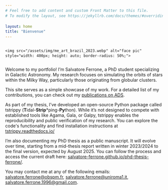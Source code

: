 ```yaml
---
# Feel free to add content and custom Front Matter to this file.
# To modify the layout, see https://jekyllrb.com/docs/themes/#overriding-theme-defaults

layout: home
title: "Bienvenue"
---
```




<div style="display: flex; justify-content: center; align-items: center;">

    <img src="/assets/img/me_art_brazil_2023.webp" alt="face pic" style="width: 400px; height: auto; border-radius: 50%;">

</div>

Welcome to my portfolio! I’m Salvatore Ferrone, a PhD student specializing in Galactic Astronomy. My research focuses on simulating the orbits of stars within the Milky Way, particularly those originating from globular clusters.

This site serves as a simple showcase of my work. For a detailed list of my contributions, you can check out my [publications on ADS](https://ui.adsabs.harvard.edu/search/fq=%7B!type%3Daqp%20v%3D%24fq_database%7D&fq_database=(database%3Aastronomy%20OR%20database%3Aphysics)&p_=0&q=%20author%3A%22Ferrone%2C%20Salvatore%22&sort=date%20desc%2C%20bibcode%20desc).

As part of my thesis, I’ve developed an open-source Python package called tstrippy (**T**idal-**Strip***ping-**Py**thon). While it’s not designed to compete with established tools like Agama, Gala, or Galpy, tstrippy enables the reproducibility and public verification of my research. You can explore the code's functionality and find installation instructions at [tstrippy.readthedocs.io/](https://tstrippy.readthedocs.io/en/latest/)

I’m also documenting my PhD thesis as a public manuscript. It will evolve over time, starting from a mid-thesis report written in winter 2023/2024 to the final version, expected by August 2025. You can follow the process and access the current draft here: [salvatore-ferrone.github.io/phd-thesis-ferrone/](https://salvatore-ferrone.github.io/phd-thesis-ferrone/). 


You may contact me at any of the following emails: salvatore.ferrone@obspm.fr, salvatore.ferrone@uniroma1.it, salvatore.ferrone.1996@gmail.com.



